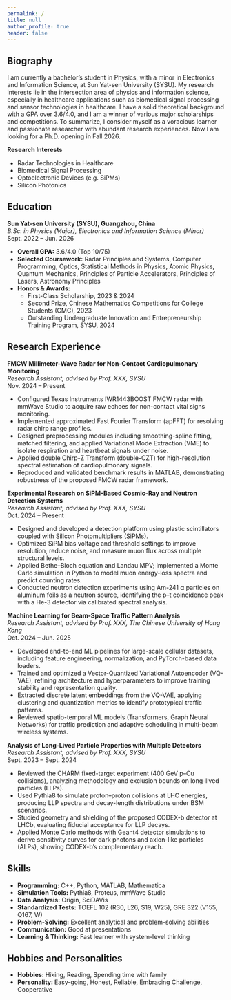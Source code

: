 ```yaml
---
permalink: /
title: null
author_profile: true
header: false
---
```


<section id="Biography">
  <h2 class="page__title">Biography</h2>
  <p>
    I am currently a bachelor’s student in Physics, with a minor in Electronics and Information Science, at Sun Yat-sen University (SYSU). My research interests 
    lie in the intersection area of physics and information science, especially in healthcare applications such as biomedical signal processing and sensor
    technologies in healthcare. I have a solid theoretical background with a GPA over 3.6/4.0, and I am a winner of various major scholarships and competitions. 
    To summarize, I consider myself as a voracious learner and passionate researcher with abundant research experiences. Now I am looking for a Ph.D. opening in 
    Fall 2026.
  </p>

  <strong>Research Interests</strong>
  <ul>
    <li>Radar Technologies in Healthcare</li>
    <li>Biomedical Signal Processing</li>
    <li>Optoelectronic Devices (e.g. SiPMs)</li>
    <li>Silicon Photonics</li>
  </ul>
</section>

<section id="Education">
  <h2 class="page__title">Education</h2>

  <p><strong>Sun Yat-sen University (SYSU), Guangzhou, China</strong><br>
  <em>B.Sc. in Physics (Major), Electronics and Information Science (Minor)</em><br>
  Sept. 2022 – Jun. 2026</p>

  <ul>
    <li><strong>Overall GPA:</strong> 3.6/4.0 (Top 10/75)</li>
    <li><strong>Selected Coursework:</strong> Radar Principles and Systems, Computer Programming, Optics, Statistical Methods in Physics, Atomic Physics, Quantum Mechanics, Principles of Particle Accelerators, Principles of Lasers, Astronomy Principles</li>
    <li><strong>Honors & Awards:</strong>
      <ul>
        <li>First-Class Scholarship, 2023 & 2024</li>
        <li>Second Prize, Chinese Mathematics Competitions for College Students (CMC), 2023</li>
        <li>Outstanding Undergraduate Innovation and Entrepreneurship Training Program, SYSU, 2024</li>
      </ul>
    </li>
  </ul>
</section>


<section id="Research Experience">
  <h2 class="page__title">Research Experience</h2>

  <p><strong>FMCW Millimeter-Wave Radar for Non-Contact Cardiopulmonary Monitoring</strong><br>
  <em>Research Assistant, advised by Prof. XXX, SYSU</em><br>
  Nov. 2024 – Present</p>
  <ul>
    <li>Configured Texas Instruments IWR1443BOOST FMCW radar with mmWave Studio to acquire raw echoes for non-contact vital signs monitoring.</li>
    <li>Implemented approximated Fast Fourier Transform (apFFT) for resolving radar chirp range profiles.</li>
    <li>Designed preprocessing modules including smoothing-spline fitting, matched filtering, and applied Variational Mode Extraction (VME) to isolate respiration and heartbeat signals under noise.</li>
    <li>Applied double Chirp-Z Transform (double-CZT) for high-resolution spectral estimation of cardiopulmonary signals.</li>
    <li>Reproduced and validated benchmark results in MATLAB, demonstrating robustness of the proposed FMCW radar framework.</li>
  </ul>

  <p><strong>Experimental Research on SiPM-Based Cosmic-Ray and Neutron Detection Systems</strong><br>
  <em>Research Assistant, advised by Prof. XXX, SYSU</em><br>
  Oct. 2024 – Present</p>
  <ul>
    <li>Designed and developed a detection platform using plastic scintillators coupled with Silicon Photomultipliers (SiPMs).</li>
    <li>Optimized SiPM bias voltage and threshold settings to improve resolution, reduce noise, and measure muon flux across multiple structural levels.</li>
    <li>Applied Bethe–Bloch equation and Landau MPV; implemented a Monte Carlo simulation in Python to model muon energy-loss spectra and predict counting rates.</li>
    <li>Conducted neutron detection experiments using Am-241 α particles on aluminum foils as a neutron source, identifying the p–t coincidence peak with a He-3 detector via calibrated spectral analysis.</li>
  </ul>

  <p><strong>Machine Learning for Beam-Space Traffic Pattern Analysis</strong><br>
  <em>Research Assistant, advised by Prof. XXX, The Chinese University of Hong Kong</em><br>
  Oct. 2024 – Jun. 2025</p>
  <ul>
    <li>Developed end-to-end ML pipelines for large-scale cellular datasets, including feature engineering, normalization, and PyTorch-based data loaders.</li>
    <li>Trained and optimized a Vector-Quantized Variational Autoencoder (VQ-VAE), refining architecture and hyperparameters to improve training stability and representation quality.</li>
    <li>Extracted discrete latent embeddings from the VQ-VAE, applying clustering and quantization metrics to identify prototypical traffic patterns.</li>
    <li>Reviewed spatio-temporal ML models (Transformers, Graph Neural Networks) for traffic prediction and adaptive scheduling in multi-beam wireless systems.</li>
  </ul>

  <p><strong>Analysis of Long-Lived Particle Properties with Multiple Detectors</strong><br>
  <em>Research Assistant, advised by Prof. XXX, SYSU</em><br>
  Sept. 2023 – Sept. 2024</p>
  <ul>
    <li>Reviewed the CHARM fixed-target experiment (400 GeV p–Cu collisions), analyzing methodology and exclusion bounds on long-lived particles (LLPs).</li>
    <li>Used Pythia8 to simulate proton–proton collisions at LHC energies, producing LLP spectra and decay-length distributions under BSM scenarios.</li>
    <li>Studied geometry and shielding of the proposed CODEX-b detector at LHCb, evaluating fiducial acceptance for LLP decays.</li>
    <li>Applied Monte Carlo methods with Geant4 detector simulations to derive sensitivity curves for dark photons and axion-like particles (ALPs), showing CODEX-b’s complementary reach.</li>
  </ul>
</section>

<section id="Skills">
  <h1 class="page__title">Skills</h1>
  <ul>
    <li><strong>Programming:</strong> C++, Python, MATLAB, Mathematica</li>
    <li><strong>Simulation Tools:</strong> Pythia8, Proteus, mmWave Studio</li>
    <li><strong>Data Analysis:</strong> Origin, SciDAVis</li>
    <li><strong>Standardized Tests:</strong> TOEFL 102 (R30, L26, S19, W25), GRE 322 (V155, Q167, W)</li>
    <li><strong>Problem-Solving:</strong> Excellent analytical and problem-solving abilities</li>
    <li><strong>Communication:</strong> Good at presentations</li>
    <li><strong>Learning & Thinking:</strong> Fast learner with system-level thinking</li>
  </ul>
</section>

<section id="Hobbies and Personalities">
  <h2 class="page__title">Hobbies and Personalities</h2>
  <ul>
    <li><strong>Hobbies: </strong>Hiking, Reading, Spending time with family</li>
    <li><strong>Personality: </strong>Easy-going, Honest, Reliable, Embracing Challenge, Cooperative</li>
  </ul>
</section>


